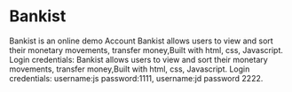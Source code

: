 # Bankist
Bankist is an online demo Account
Bankist allows users to view and sort their monetary movements, transfer money,Built with html, css, Javascript. Login credentials: 
Bankist allows users to view and sort their monetary movements, transfer money,Built with html, css, Javascript. Login credentials: username:js password:1111, username:jd password 2222.
